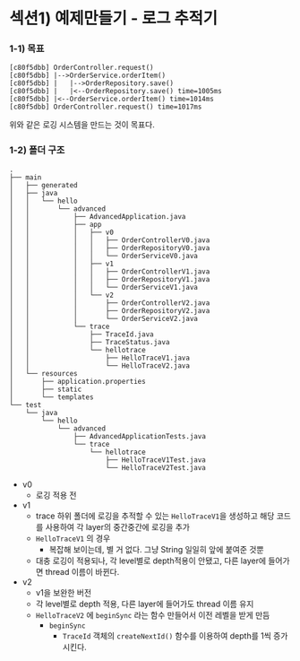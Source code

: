 # 섹션1) 예제만들기 - 로그 추적기

### 1-1) 목표

```
[c80f5dbb] OrderController.request()
[c80f5dbb] |-->OrderService.orderItem()
[c80f5dbb] |   |-->OrderRepository.save()
[c80f5dbb] |   |<--OrderRepository.save() time=1005ms
[c80f5dbb] |<--OrderService.orderItem() time=1014ms
[c80f5dbb] OrderController.request() time=1017ms
```

위와 같은 로깅 시스템을 만드는 것이 목표다.

### 1-2) 폴더 구조

```
.
├── main
│   ├── generated
│   ├── java
│   │   └── hello
│   │       └── advanced
│   │           ├── AdvancedApplication.java
│   │           ├── app
│   │           │   ├── v0
│   │           │   │   ├── OrderControllerV0.java
│   │           │   │   ├── OrderRepositoryV0.java
│   │           │   │   └── OrderServiceV0.java
│   │           │   ├── v1
│   │           │   │   ├── OrderControllerV1.java
│   │           │   │   ├── OrderRepositoryV1.java
│   │           │   │   └── OrderServiceV1.java
│   │           │   └── v2
│   │           │       ├── OrderControllerV2.java
│   │           │       ├── OrderRepositoryV2.java
│   │           │       └── OrderServiceV2.java
│   │           └── trace
│   │               ├── TraceId.java
│   │               ├── TraceStatus.java
│   │               └── hellotrace
│   │                   ├── HelloTraceV1.java
│   │                   └── HelloTraceV2.java
│   └── resources
│       ├── application.properties
│       ├── static
│       └── templates
└── test
    └── java
        └── hello
            └── advanced
                ├── AdvancedApplicationTests.java
                └── trace
                    └── hellotrace
                        ├── HelloTraceV1Test.java
                        └── HelloTraceV2Test.java
```

* v0
	* 로깅 적용 전
* v1
	* trace 하위 폴더에 로깅을 추적할 수 있는 `HelloTraceV1`을 생성하고 해당 코드를 사용하여 각 layer의 중간중간에 로깅을 추가
	* `HelloTraceV1` 의 경우
		* 복잡해 보이는데, 별 거 없다. 그냥 String 일일히 앞에 붙여준 것뿐
	* 대충 로깅이 적용되나, 각 level별로 depth적용이 안됐고, 다른 layer에 들어가면 thread 이름이 바뀐다.
* v2
	* v1을 보완한 버전
	* 각 level별로 depth 적용, 다른 layer에 들어가도 thread 이름 유지
	* `HelloTraceV2` 에 `beginSync` 라는 함수 만들어서 이전 레벨을 받게 만듬
		* `beginSync`
			* `TraceId` 객체의 `createNextId()` 함수를 이용하여 depth를 1씩 증가시킨다.
